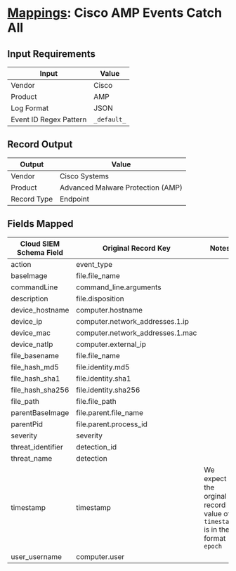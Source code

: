 # [Mappings](README.md): Cisco AMP Events Catch All

## Input Requirements

|Input|Value|
|-----|-----|
|Vendor|Cisco|
|Product|AMP|
|Log Format|JSON|
|Event ID Regex Pattern|`_default_`|

## Record Output

|Output|Value|
|------|-----|
|Vendor|Cisco Systems|
|Product|Advanced Malware Protection (AMP)|
|Record Type|Endpoint|

## Fields Mapped

|Cloud SIEM Schema Field|Original Record Key|Notes|
|-----------------------|-------------------|-----|
|action|event_type||
|baseImage|file.file_name||
|commandLine|command_line.arguments||
|description|file.disposition||
|device_hostname|computer.hostname||
|device_ip|computer.network_addresses.1.ip||
|device_mac|computer.network_addresses.1.mac||
|device_natIp|computer.external_ip||
|file_basename|file.file_name||
|file_hash_md5|file.identity.md5||
|file_hash_sha1|file.identity.sha1||
|file_hash_sha256|file.identity.sha256||
|file_path|file.file_path||
|parentBaseImage|file.parent.file_name||
|parentPid|file.parent.process_id||
|severity|severity||
|threat_identifier|detection_id||
|threat_name|detection||
|timestamp|timestamp|We expect the orginal record value of `timestamp` is in the format `epoch`|
|user_username|computer.user||

